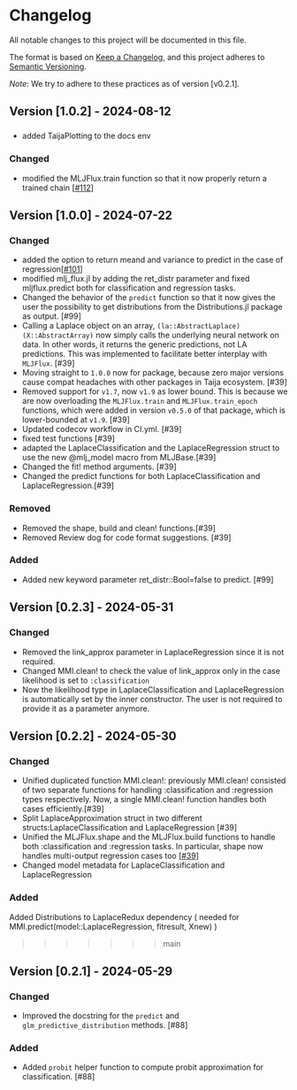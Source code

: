 # Changelog

All notable changes to this project will be documented in this file.

The format is based on [Keep a Changelog](https://keepachangelog.com/en/1.1.0/), and this project adheres to [Semantic Versioning](https://semver.org/spec/v2.0.0.html).

*Note*: We try to adhere to these practices as of version [v0.2.1].


## Version [1.0.2] - 2024-08-12
###
- added TaijaPlotting to the docs env
### Changed
- modified the MLJFlux.train function so that it now properly return a trained chain [[#112](https://github.com/JuliaTrustworthyAI/LaplaceRedux.jl/issues/112)]

## Version [1.0.0] - 2024-07-22

### Changed

- added the option to return meand and variance to predict in the case of regression[[#101](https://github.com/JuliaTrustworthyAI/LaplaceRedux.jl/issues/101)]
- modified mlj_flux.jl by adding the ret_distr parameter and fixed mljflux.predict both for classification and regression tasks. 
- Changed the behavior of the `predict` function so that it now gives the user the possibility to get distributions from the Distributions.jl package as output. [#99]
- Calling a Laplace object on an array, `(la::AbstractLaplace)(X::AbstractArray)` now simply calls the underlying neural network on data. In other words, it returns the generic predictions, not LA predictions. This was implemented to facilitate better interplay with `MLJFlux`. [#39] 
- Moving straight to `1.0.0` now for package, because zero major versions cause compat headaches with other packages in Taija ecosystem. [#39]
- Removed support for `v1.7`, now `v1.9` as lower bound. This is because we are now overloading the `MLJFlux.train` and `MLJFlux.train_epoch` functions, which were added in version `v0.5.0` of that package, which is lower-bounded at `v1.9`. [#39]
- Updated codecov workflow in CI.yml. [#39]
- fixed test functions [#39]
- adapted the LaplaceClassification and the LaplaceRegression struct to use the new @mlj_model macro from MLJBase.[#39]
- Changed the fit! method arguments. [#39]
- Changed the predict functions for both LaplaceClassification and LaplaceRegression.[#39]

### Removed

- Removed the shape, build and clean! functions.[#39]
- Removed Review dog for code format suggestions. [#39]

### Added

- Added new keyword parameter ret_distr::Bool=false to predict. [#99]

## Version [0.2.3] - 2024-05-31

### Changed

- Removed the link_approx parameter in LaplaceRegression since it is not required.
- Changed MMI.clean! to check the value of link_approx only in the case likelihood is set to `:classification`
- Now the likelihood type in LaplaceClassification and LaplaceRegression is automatically set by the inner constructor. The user is not required to provide it as a parameter anymore.

## Version [0.2.2] - 2024-05-30

### Changed

- Unified duplicated function MMI.clean!: previously MMI.clean! consisted of two separate functions for handling :classification and :regression types respectively. Now, a single MMI.clean! function handles both cases efficiently.[#39]
- Split LaplaceApproximation struct in two different structs:LaplaceClassification and LaplaceRegression  [#39] 
- Unified the MLJFlux.shape and the MLJFlux.build functions to handle both :classification and :regression tasks. In particular, shape now handles multi-output regression cases too [[#39](https://github.com/JuliaTrustworthyAI/LaplaceRedux.jl/issues/39)]
- Changed model metadata for LaplaceClassification and LaplaceRegression

### Added
 Added Distributions to LaplaceRedux dependency ( needed for MMI.predict(model::LaplaceRegression, fitresult, Xnew) )


>>>>>>> main

## Version [0.2.1] - 2024-05-29

### Changed

- Improved the docstring for the `predict` and `glm_predictive_distribution` methods. [#88]

### Added

- Added `probit` helper function to compute probit approximation for classification. [#88]
